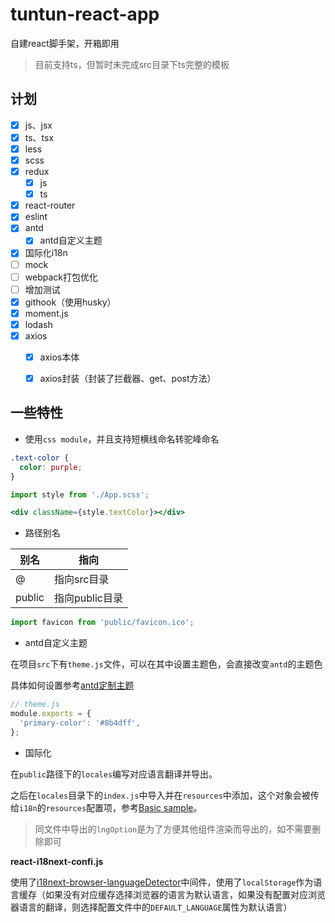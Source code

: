 # tuntun-react-app
自建react脚手架，开箱即用

> 目前支持ts，但暂时未完成src目录下ts完整的模板

## 计划

- [x] js、jsx
- [x] ts、tsx
- [x] less
- [x] scss
- [x] redux
  - [x] js
  - [x] ts
- [x] react-router
- [x] eslint
- [x] antd
  - [x] antd自定义主题

- [x] 国际化i18n
- [ ] mock
- [ ] webpack打包优化
- [ ] 增加测试
- [x] githook（使用husky）
- [x] moment.js
- [x] lodash
- [x] axios
  - [x] axios本体
  - [x] axios封装（封装了拦截器、get、post方法）


## 一些特性

- 使用`css module`，并且支持短横线命名转驼峰命名

```scss
.text-color {
  color: purple;
}
```

```jsx
import style from './App.scss';

<div className={style.textColor}></div>
```

- 路径别名

| 别名   | 指向           |
| ------ | -------------- |
| @      | 指向src目录    |
| public | 指向public目录 |

```jsx
import favicon from 'public/favicon.ico';
```

- antd自定义主题

在项目`src`下有`theme.js`文件，可以在其中设置主题色，会直接改变`antd`的主题色

具体如何设置参考[antd定制主题](https://ant.design/docs/react/customize-theme-cn#Ant-Design-%E7%9A%84%E6%A0%B7%E5%BC%8F%E5%8F%98%E9%87%8F)

```js
// theme.js
module.exports = {
  'primary-color': '#8b4dff',
};
```

- 国际化

在`public`路径下的`locales`编写对应语言翻译并导出。

之后在`locales`目录下的`index.js`中导入并在`resources`中添加，这个对象会被传给`i18n`的`resources`配置项，参考[Basic sample](https://www.i18next.com/overview/getting-started#basic-sample)。

> 同文件中导出的`lngOption`是为了方便其他组件渲染而导出的，如不需要删除即可

**react-i18next-confi.js**

使用了[i18next-browser-languageDetector](https://github.com/i18next/i18next-browser-languageDetector)中间件，使用了`localStorage`作为语言缓存（如果没有对应缓存选择浏览器的语言为默认语言，如果没有配置对应浏览器语言的翻译，则选择配置文件中的`DEFAULT_LANGUAGE`属性为默认语言）
